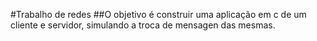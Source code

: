 #Trabalho de redes
##O objetivo é construir uma aplicação em c de um cliente e servidor, simulando a troca de mensagen das mesmas.